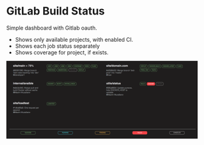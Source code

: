 # GitLab Build Status

Simple dashboard with Gitlab oauth.

+ Shows only available projects, with enabled CI.
+ Shows each job status separately
+ Shows coverage for project, if exists.

![screenshot](screenshot.png)